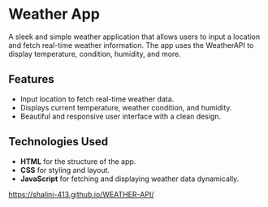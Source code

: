 # Weather App

A sleek and simple weather application that allows users to input a location and fetch real-time weather information. The app uses the WeatherAPI to display temperature, condition, humidity, and more.

## Features

- Input location to fetch real-time weather data.
- Displays current temperature, weather condition, and humidity.
- Beautiful and responsive user interface with a clean design.

## Technologies Used

- **HTML** for the structure of the app.
- **CSS** for styling and layout.
- **JavaScript** for fetching and displaying weather data dynamically.

https://shalini-413.github.io/WEATHER-API/

